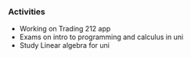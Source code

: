 ### Activities
- Working on Trading 212 app
- Exams on intro to programming and calculus in uni
- Study Linear algebra for uni